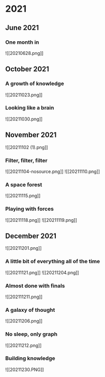 # 2021
## June 2021
### One month in
[](https://discord.com/channels/686053708261228577/709712341066842113/859276947913965598)
![[20210628.png]]
## October 2021
### A growth of knowledge
[](https://discord.com/channels/686053708261228577/709712341066842113/901365239424114688)

![[20211023.png]]
### Looking like a brain
[](https://discord.com/channels/686053708261228577/709712341066842113/904130575017848882)
![[20211030.png]]
## November 2021
![[20211102 (1).png]]
### Filter, filter, filter
![[20211104-nosource.png]]
![[20211110.png]]
### A space forest
[](https://discord.com/channels/686053708261228577/709712341066842113/909865003614629900)

![[20211115.png]]
### Playing with forces
[](https://discord.com/channels/686053708261228577/709712341066842113/910774457621168128) 
![[20211118.png]]
![[20211119.png]]
## December 2021
![[20211201.png]]
### A little bit of everything all of the time
![[20211121.png]]
![[20211204.png]]
### Almost done with finals
![[202111211.png]]
### A galaxy of thought
![[20211206.png]]
### No sleep, only graph
![[20211212.png]]

### Building knowledge
![[20211230.PNG]]